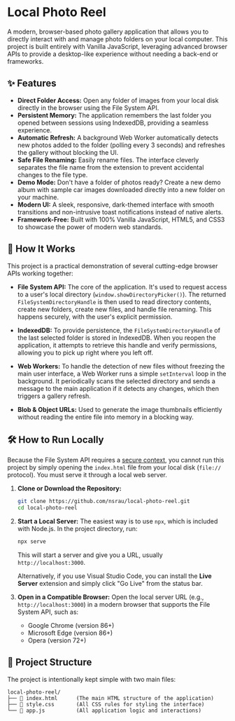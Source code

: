 # Local Photo Reel

A modern, browser-based photo gallery application that allows you to directly interact with and manage photo folders on your local computer. This project is built entirely with Vanilla JavaScript, leveraging advanced browser APIs to provide a desktop-like experience without needing a back-end or frameworks.


## ✨ Features

  * **Direct Folder Access:** Open any folder of images from your local disk directly in the browser using the File System API.
  * **Persistent Memory:** The application remembers the last folder you opened between sessions using IndexedDB, providing a seamless experience.
  * **Automatic Refresh:** A background Web Worker automatically detects new photos added to the folder (polling every 3 seconds) and refreshes the gallery without blocking the UI.
  * **Safe File Renaming:** Easily rename files. The interface cleverly separates the file name from the extension to prevent accidental changes to the file type.
  * **Demo Mode:** Don't have a folder of photos ready? Create a new demo album with sample car images downloaded directly into a new folder on your machine.
  * **Modern UI:** A sleek, responsive, dark-themed interface with smooth transitions and non-intrusive toast notifications instead of native alerts.
  * **Framework-Free:** Built with 100% Vanilla JavaScript, HTML5, and CSS3 to showcase the power of modern web standards.

## 🚀 How It Works

This project is a practical demonstration of several cutting-edge browser APIs working together:

  * **File System API:** The core of the application. It's used to request access to a user's local directory (`window.showDirectoryPicker()`). The returned `FileSystemDirectoryHandle` is then used to read directory contents, create new folders, create new files, and handle file renaming. This happens securely, with the user's explicit permission.

  * **IndexedDB:** To provide persistence, the `FileSystemDirectoryHandle` of the last selected folder is stored in IndexedDB. When you reopen the application, it attempts to retrieve this handle and verify permissions, allowing you to pick up right where you left off.

  * **Web Workers:** To handle the detection of new files without freezing the main user interface, a Web Worker runs a simple `setInterval` loop in the background. It periodically scans the selected directory and sends a message to the main application if it detects any changes, which then triggers a gallery refresh.

  * **Blob & Object URLs:** Used to generate the image thumbnails efficiently without reading the entire file into memory in a blocking way.

## 🛠️ How to Run Locally

Because the File System API requires a [secure context](https://developer.mozilla.org/en-US/docs/Web/Security/Secure_Contexts), you cannot run this project by simply opening the `index.html` file from your local disk (`file://` protocol). You must serve it through a local web server.

1.  **Clone or Download the Repository:**

    ```bash
    git clone https://github.com/nsrau/local-photo-reel.git
    cd local-photo-reel
    ```

2.  **Start a Local Server:**
    The easiest way is to use `npx`, which is included with Node.js. In the project directory, run:

    ```bash
    npx serve
    ```

    This will start a server and give you a URL, usually `http://localhost:3000`.

    Alternatively, if you use Visual Studio Code, you can install the **Live Server** extension and simply click "Go Live" from the status bar.

3.  **Open in a Compatible Browser:**
    Open the local server URL (e.g., `http://localhost:3000`) in a modern browser that supports the File System API, such as:

      * Google Chrome (version 86+)
      * Microsoft Edge (version 86+)
      * Opera (version 72+)

## 📁 Project Structure

The project is intentionally kept simple with two main files:

```
local-photo-reel/
├── 📄 index.html      (The main HTML structure of the application)
├── 🎨 style.css       (All CSS rules for styling the interface)
└── 📜 app.js          (All application logic and interactions)
```
